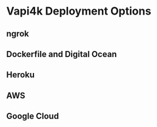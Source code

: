 # Vapi4k Deployment Options

## ngrok

## Dockerfile and Digital Ocean

## Heroku

## AWS

## Google Cloud

